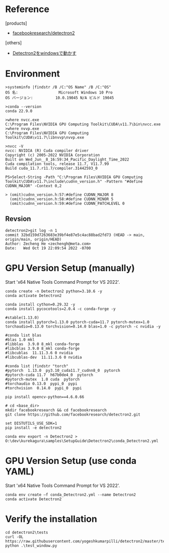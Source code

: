# Reference

[products]
- [facebookresearch/detectron2](https://github.com/facebookresearch/detectron2)

[others]
  - [Detectron2をwindowsで動かす](https://qiita.com/techstrom/items/0b00c0fd0ab0b1519a98)

# Environment

```
>systeminfo |findstr /B /C:"OS Name" /B /C:"OS"
OS 名:                  Microsoft Windows 10 Pro
OS バージョン:          10.0.19045 N/A ビルド 19045

>conda --version
conda 22.9.0
```

```
>where nvcc.exe
C:\Program Files\NVIDIA GPU Computing Toolkit\CUDA\v11.7\bin\nvcc.exe
>where nvvp.exe
C:\Program Files\NVIDIA GPU Computing Toolkit\CUDA\v11.7\libnvvp\nvvp.exe
```

```
>nvcc -V
nvcc: NVIDIA (R) Cuda compiler driver
Copyright (c) 2005-2022 NVIDIA Corporation
Built on Wed_Jun__8_16:59:34_Pacific_Daylight_Time_2022
Cuda compilation tools, release 11.7, V11.7.99
Build cuda_11.7.r11.7/compiler.31442593_0
```
```
PS>Select-String -Path "C:\Program Files\NVIDIA GPU Computing Toolkit\CUDA\v11.7\include\cudnn_version.h" -Pattern "#define CUDNN_MAJOR" -Context 0,2

> (omit)cudnn_version.h:57:#define CUDNN_MAJOR 8
  (omit)cudnn_version.h:58:#define CUDNN_MINOR 5
  (omit)cudnn_version.h:59:#define CUDNN_PATCHLEVEL 0
```

## Revsion
```
detectron2>git log -n 1
commit 32bd159d7263683e39bf4e87e5c4ac88bad2fd73 (HEAD -> main, origin/main, origin/HEAD)
Author: Zecheng He <zechengh@meta.com>
Date:   Wed Oct 19 22:09:54 2022 -0700
```

# GPU Version Setup (manually)

Start 'x64 Native Tools Command Prompt for VS 2022'.
```
conda create -n Detectron2 python=3.10.6 -y
conda activate Detectron2

conda install cython=0.29.32 -y
conda install pycocotools=2.0.4 -c conda-forge -y

#stable(1.13.0)
conda install pytorch=1.13.0 pytorch-cuda=11.7 pytorch-mutex=1.0 torchaudio=0.13.0 torchvision=0.14.0 blas=1.0 -c pytorch -c nvidia -y

#conda list blas
#blas 1.0 mkl
#libblas  3.9.0 8_mkl conda-forge
#libcblas 3.9.0 8_mkl conda-forge
#libcublas  11.11.3.6 0 nvidia
#libcublas-dev  11.11.3.6 0 nvidia

#conda list |findstr "torch"
#pytorch  1.13.0  py3.10_cuda11.7_cudnn8_0  pytorch
#pytorch-cuda 11.7  h67b0de4_0  pytorch
#pytorch-mutex  1.0 cuda  pytorch
#torchaudio 0.13.0  pypi_0  pypi
#torchvision  0.14.0  pypi_0  pypi

pip install opencv-python==4.6.0.66

# cd <base_dir>
mkdir facebookresearch && cd facebookresearch
git clone https://github.com/facebookresearch/detectron2.git

set DISTUTILS_USE_SDK=1
pip install -e detectron2
```

```
conda env export -n Detectron2 > O:\dev\kurekagura\samples\SetupGuide\Detectron2\conda_Detectron2.yml
```

# GPU Version Setup (use conda YAML)

Start 'x64 Native Tools Command Prompt for VS 2022'.
```
conda env create –f conda_Detectron2.yml --name Detectron2
conda activate Detectron2
```

# Verify the installation
```
cd detectron2\tests
curl -OL https://raw.githubusercontent.com/yogeshkumarpilli/detectron2/master/tests/test_window.py
python .\test_window.py
```
